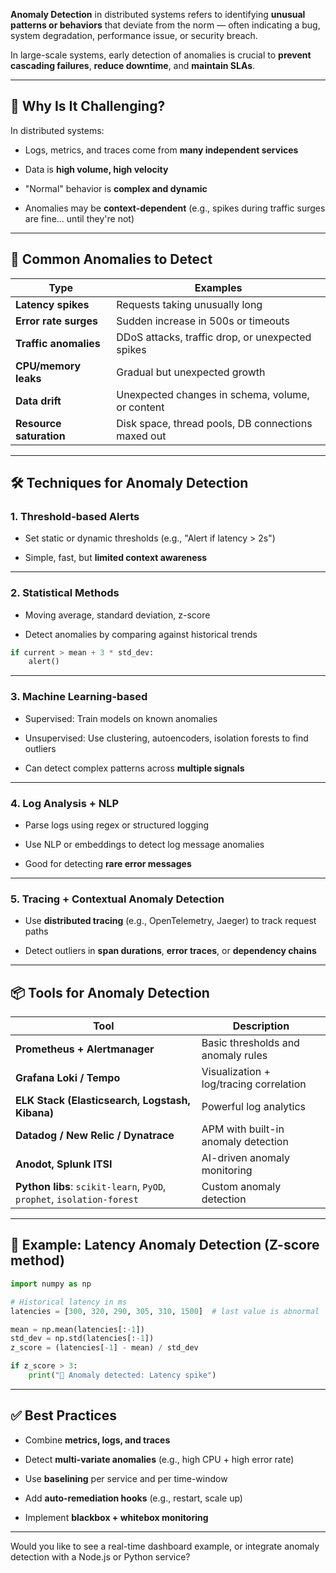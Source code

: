 **Anomaly Detection** in distributed systems refers to identifying **unusual patterns or behaviors** that deviate from the norm — often indicating a bug, system degradation, performance issue, or security breach.

In large-scale systems, early detection of anomalies is crucial to **prevent cascading failures**, **reduce downtime**, and **maintain SLAs**.

---

## 🧠 Why Is It Challenging?

In distributed systems:

- Logs, metrics, and traces come from **many independent services**
    
- Data is **high volume, high velocity**
    
- "Normal" behavior is **complex and dynamic**
    
- Anomalies may be **context-dependent** (e.g., spikes during traffic surges are fine... until they're not)
    

---

## 🧨 Common Anomalies to Detect

|Type|Examples|
|---|---|
|**Latency spikes**|Requests taking unusually long|
|**Error rate surges**|Sudden increase in 500s or timeouts|
|**Traffic anomalies**|DDoS attacks, traffic drop, or unexpected spikes|
|**CPU/memory leaks**|Gradual but unexpected growth|
|**Data drift**|Unexpected changes in schema, volume, or content|
|**Resource saturation**|Disk space, thread pools, DB connections maxed out|

---

## 🛠 Techniques for Anomaly Detection

### 1. **Threshold-based Alerts**

- Set static or dynamic thresholds (e.g., "Alert if latency > 2s")
    
- Simple, fast, but **limited context awareness**
    

---

### 2. **Statistical Methods**

- Moving average, standard deviation, z-score
    
- Detect anomalies by comparing against historical trends
    

```python
if current > mean + 3 * std_dev:
    alert()
```

---

### 3. **Machine Learning-based**

- Supervised: Train models on known anomalies
    
- Unsupervised: Use clustering, autoencoders, isolation forests to find outliers
    
- Can detect complex patterns across **multiple signals**
    

---

### 4. **Log Analysis + NLP**

- Parse logs using regex or structured logging
    
- Use NLP or embeddings to detect log message anomalies
    
- Good for detecting **rare error messages**
    

---

### 5. **Tracing + Contextual Anomaly Detection**

- Use **distributed tracing** (e.g., OpenTelemetry, Jaeger) to track request paths
    
- Detect outliers in **span durations**, **error traces**, or **dependency chains**
    

---

## 📦 Tools for Anomaly Detection

|Tool|Description|
|---|---|
|**Prometheus + Alertmanager**|Basic thresholds and anomaly rules|
|**Grafana Loki / Tempo**|Visualization + log/tracing correlation|
|**ELK Stack (Elasticsearch, Logstash, Kibana)**|Powerful log analytics|
|**Datadog / New Relic / Dynatrace**|APM with built-in anomaly detection|
|**Anodot, Splunk ITSI**|AI-driven anomaly monitoring|
|**Python libs**: `scikit-learn`, `PyOD`, `prophet`, `isolation-forest`|Custom anomaly detection|

---

## 🧩 Example: Latency Anomaly Detection (Z-score method)

```python
import numpy as np

# Historical latency in ms
latencies = [300, 320, 290, 305, 310, 1500]  # last value is abnormal

mean = np.mean(latencies[:-1])
std_dev = np.std(latencies[:-1])
z_score = (latencies[-1] - mean) / std_dev

if z_score > 3:
    print("🚨 Anomaly detected: Latency spike")
```

---

## ✅ Best Practices

- Combine **metrics, logs, and traces**
    
- Detect **multi-variate anomalies** (e.g., high CPU + high error rate)
    
- Use **baselining** per service and per time-window
    
- Add **auto-remediation hooks** (e.g., restart, scale up)
    
- Implement **blackbox + whitebox monitoring**
    

---

Would you like to see a real-time dashboard example, or integrate anomaly detection with a Node.js or Python service?